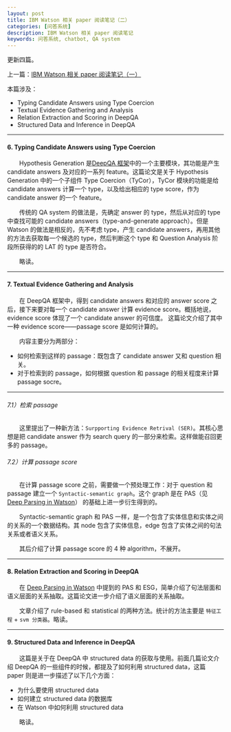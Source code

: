 ```yaml
---
layout: post
title: IBM Watson 相关 paper 阅读笔记（二）
categories: [问答系统]
description: IBM Watson 相关 paper 阅读笔记
keywords: 问答系统, chatbot, QA system
---
```


更新四篇。

上一篇：[IBM Watson 相关 paper 阅读笔记（一）](https://miopas.github.io/2017/12/02/watson-paper-01/)

本篇涉及：
* Typing Candidate Answers using Type Coercion
* Textual Evidence Gathering and Analysis
* Relation Extraction and Scoring in DeepQA
* Structured Data and Inference in DeepQA

---
#### 6. Typing Candidate Answers using Type Coercion
&emsp;&emsp;Hypothesis Generation 是[DeepQA 框架](https://github.com/Miopas/miopas.github.io/blob/master/assets/images/posts/deepqa_architecture.png)中的一个主要模块，其功能是产生 candidate answers 及对应的一系列 feature。这篇论文是关于 Hypothesis Generation 中的一个子组件 Type Coercion（TyCor），TyCor 模块的功能是给 candidate answers 计算一个 type，以及给出相应的 type score，作为 candidate answer 的一个 feature。

&emsp;&emsp;传统的 QA system 的做法是，先确定 answer 的 type，然后从对应的 type 中查找可能的 candidate answers（type-and-generate approach）。但是 Watson 的做法是相反的，先不考虑 type，产生 candidate answers，再用其他的方法去获取每一个候选的 type，然后判断这个 type 和 Question Analysis 阶段所获得的的 LAT 的 type 是否符合。

&emsp;&emsp;略读。

---
#### 7. Textual Evidence Gathering and Analysis
&emsp;&emsp;在 DeepQA 框架中，得到 candidate answers 和对应的 answer score 之后，接下来要对每一个 candidate answer 计算 evidence score。概括地说，evidence score 体现了一个 candidate answer 的可信度。
这篇论文介绍了其中一种 evidence score——passage score 是如何计算的。

&emsp;&emsp;内容主要分为两部分： 
* 如何检索到这样的 passage：既包含了 candidate answer 又和 question 相关。
* 对于检索到的 passage，如何根据 question 和 passage 的相关程度来计算 passage socre。

---
###### 7.1）检索 passage
&emsp;&emsp;这里提出了一种新方法：`Surpporting Evidence Retrival (SER)`。其核心思想是把 candidate answer 作为 search query 的一部分来检索。这样做能召回更多的 passage。

###### 7.2）计算 passage score
&emsp;&emsp;在计算 passage score 之前，需要做一个预处理工作：对于 question 和 passage 建立一个 `Syntactic-semantic graph`。这个 graph 是在 PAS（见 [Deep Parsing in Watson](https://miopas.github.io/2017/12/26/watson-paper-02/)） 的基础上进一步衍生得到的。

&emsp;&emsp;Syntactic-semantic graph 和 PAS 一样，是一个包含了实体信息和实体之间的关系的一个数据结构。其 node 包含了实体信息，edge 包含了实体之间的句法关系或者语义关系。

&emsp;&emsp;其后介绍了计算 passage score 的 4 种 algorithm，不展开。

---
#### 8. Relation Extraction and Scoring in DeepQA
&emsp;&emsp;在 [Deep Parsing in Watson](https://miopas.github.io/2017/12/26/watson-paper-02/) 中提到的 PAS 和 ESG，简单介绍了句法层面和语义层面的关系抽取。这篇论文进一步介绍了语义层面的关系抽取。

&emsp;&emsp;文章介绍了 rule-based 和 statistical 的两种方法。统计的方法主要是 `特征工程` + `svm 分类器`。略读。

---
#### 9. Structured Data and Inference in DeepQA
&emsp;&emsp;这篇是关于在 DeepQA 中 structured data 的获取与使用。前面几篇论文介绍 DeepQA 的一些组件的时候，都提及了如何利用 structured data，这篇 paper 则是进一步描述了以下几个方面：
* 为什么要使用 structured data
* 如何建立 structured data 的数据库
* 在 Watson 中如何利用 structured data

&emsp;&emsp;略读。
